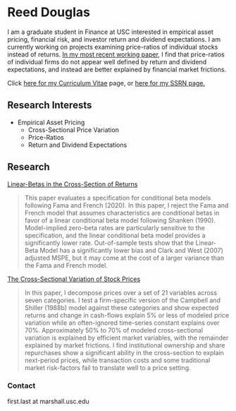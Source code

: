 # Reed Douglas

I am a graduate student in Finance at USC interested in empirical asset pricing, financial risk, and investor return and dividend expectations. I am currently working on projects examining price-ratios of individual stocks instead of returns. [In my most recent working paper](https://papers.ssrn.com/sol3/papers.cfm?abstract_id=3759410), I find that price-ratios of individual firms do not appear well defined by return and dividend expectations, and instead are better explained by financial market frictions.

Click [here for my Curriculum Vitae](/CV/) page, or [here for my SSRN page.](https://ssrn.com/author=3941113)

## Research Interests
- Empirical Asset Pricing
  - Cross-Sectional Price Variation
  - Price-Ratios
  - Return and Dividend Expectations


## Research
[Linear-Betas in the Cross-Section of Returns](https://papers.ssrn.com/sol3/papers.cfm?abstract_id=3522641)
> This paper evaluates a specification for conditional beta models following Fama and French (2020). In this paper, I reject the Fama and French model that assumes characteristics are conditional betas in favor of a linear conditional beta model following Shanken (1990). Model-implied zero-beta rates are particularly sensitive to the specification, and the linear conditional beta model provides a significantly lower rate. Out-of-sample tests show that the Linear-Beta Model has a significantly lower bias and Clark and West (2007) adjusted MSPE, but it may come at the cost of a larger variance than the Fama and French model.



[The Cross-Sectional Variation of Stock Prices](https://papers.ssrn.com/sol3/papers.cfm?abstract_id=3759410)
> In this paper, I decompose prices over a set of 21 variables across seven categories. I test a firm-specific version of the Campbell and Shiller (1988b) model against these categories and show expected returns and change in cash-flows explain 5% or less of modeled price variation while an often-ignored time-series constant explains over 70%. Approximately 50% to 70% of modeled cross-sectional variation is explained by efficient market variables, with the remainder explained by market frictions. I find institutional ownership and share repurchases show a significant ability in the cross-section to explain next-period prices, while transaction costs and some traditional market risk-factors fail to translate well to a price setting.


### Contact
first.last at marshall.usc.edu